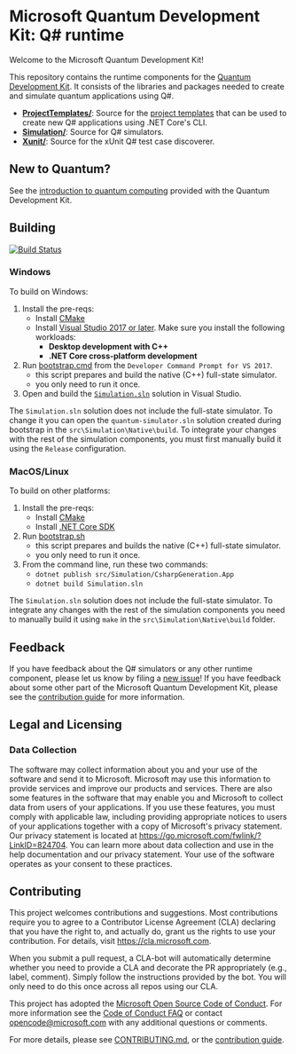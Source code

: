 # Microsoft Quantum Development Kit: Q# runtime #

Welcome to the Microsoft Quantum Development Kit!

This repository contains the runtime components for the [Quantum Development Kit](https://docs.microsoft.com/quantum/).
It consists of the libraries and packages needed to create and simulate quantum applications using Q#.

- **[ProjectTemplates/](./src/ProjectTemplates/)**: Source for the [project templates](https://www.nuget.org/packages/Microsoft.Quantum.ProjectTemplates/) 
    that can be used to create new Q# applications using .NET Core's CLI.
- **[Simulation/](./src/Simulation/)**: Source for Q# simulators.
- **[Xunit/](./src/Xunit/)**: Source for the xUnit Q# test case discoverer.

## New to Quantum? ##

See the [introduction to quantum computing](https://docs.microsoft.com/quantum/concepts/) provided with the Quantum Development Kit.

## Building  ##

[![Build Status](https://dev.azure.com/ms-quantum-public/Microsoft%20Quantum%20(public)/_apis/build/status/microsoft.qsharp-runtime?branchName=master)](https://dev.azure.com/ms-quantum-public/Microsoft%20Quantum%20(public)/_build/latest?definitionId=15&branchName=master)


### Windows ###

To build on Windows:

1. Install the pre-reqs:
    * Install [CMake](https://cmake.org/install/)
    * Install [Visual Studio 2017 or later](). Make sure you install the following workloads:
        * **Desktop development with C++**
        * **.NET Core cross-platform development**
2. Run [bootstrap.cmd](bootstrap.cmd) from the `Developer Command Prompt for VS 2017`.
    * this script prepares and build the native (C++) full-state simulator.
    * you only need to run it once.
3. Open and build the [`Simulation.sln`](./Simulation.sln) solution in Visual Studio.

The `Simulation.sln` solution does not include the full-state simulator. To change it you can open the `quantum-simulator.sln` solution created during bootstrap in the `src\Simulation\Native\build`. To integrate your changes with the rest of the simulation components, you must first manually build it using the `Release` configuration.


### MacOS/Linux ###

To build on other platforms:

1. Install the pre-reqs:
    * Install [CMake](https://cmake.org/install/)
    * Install [.NET Core SDK](https://dotnet.microsoft.com/download)
2. Run [bootstrap.sh](./bootstrap.sh)
    * this script prepares and builds the native (C++) full-state simulator.
    * you only need to run it once.
3. From the command line, run these two commands:
    * `dotnet publish src/Simulation/CsharpGeneration.App`
    * `dotnet build Simulation.sln`

The `Simulation.sln` solution does not include the full-state simulator. To integrate any changes with the rest of the simulation components you need to manually build it using `make` in the `src\Simulation\Native\build` folder.



## Feedback ##

If you have feedback about the Q# simulators or any other runtime component, please let us know by filing a [new issue](https://github.com/microsoft/qsharp-runtime/issues/new)!
If you have feedback about some other part of the Microsoft Quantum Development Kit, please see the [contribution guide](https://docs.microsoft.com/quantum/contributing/) for more information.

## Legal and Licensing ##

### Data Collection ###

The software may collect information about you and your use of the software and send it to Microsoft. Microsoft may use this information to provide services and improve our products and services. There are also some features in the software that may enable you and Microsoft to collect data from users of your applications. If you use these features, you must comply with applicable law, including providing appropriate notices to users of your applications together with a copy of Microsoft's privacy statement. Our privacy statement is located at https://go.microsoft.com/fwlink/?LinkID=824704. You can learn more about data collection and use in the help documentation and our privacy statement. Your use of the software operates as your consent to these practices.

## Contributing ##

This project welcomes contributions and suggestions.  Most contributions require you to agree to a
Contributor License Agreement (CLA) declaring that you have the right to, and actually do, grant us
the rights to use your contribution. For details, visit https://cla.microsoft.com.

When you submit a pull request, a CLA-bot will automatically determine whether you need to provide
a CLA and decorate the PR appropriately (e.g., label, comment). Simply follow the instructions
provided by the bot. You will only need to do this once across all repos using our CLA.

This project has adopted the [Microsoft Open Source Code of Conduct](https://opensource.microsoft.com/codeofconduct/).
For more information see the [Code of Conduct FAQ](https://opensource.microsoft.com/codeofconduct/faq/) or
contact [opencode@microsoft.com](mailto:opencode@microsoft.com) with any additional questions or comments.

For more details, please see [CONTRIBUTING.md](./CONTRIBUTING.md), or the [contribution guide](https://docs.microsoft.com/quantum/contributing/).
